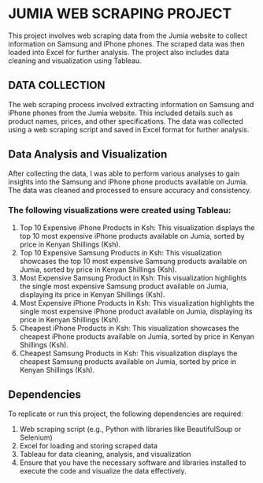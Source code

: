 # JUMIA WEB SCRAPING PROJECT

This project involves web scraping data from the Jumia website to collect information on Samsung and iPhone phones. The scraped data was then loaded into Excel for further analysis. The project also includes data cleaning and visualization using Tableau.

## DATA COLLECTION

The web scraping process involved extracting information on Samsung and iPhone phones from the Jumia website. This included details such as product names, prices, and other specifications. The data was collected using a web scraping script and saved in Excel format for further analysis.

## Data Analysis and Visualization

After collecting the data, I was able to perform various analyses to gain insights into the Samsung and iPhone phone products available on Jumia. The data was cleaned and processed to ensure accuracy and consistency.

### The following visualizations were created using Tableau:
1. Top 10 Expensive iPhone Products in Ksh: This visualization displays the top 10 most expensive iPhone products available on Jumia, sorted by price in Kenyan Shillings (Ksh).
2. Top 10 Expensive Samsung Products in Ksh: This visualization showcases the top 10 most expensive Samsung products available on Jumia, sorted by price in Kenyan Shillings (Ksh).
3. Most Expensive Samsung Product in Ksh: This visualization highlights the single most expensive Samsung product available on Jumia, displaying its price in Kenyan Shillings (Ksh).
4. Most Expensive iPhone Products in Ksh: This visualization highlights the single most expensive iPhone product available on Jumia, displaying its price in Kenyan Shillings (Ksh).
5. Cheapest iPhone Products in Ksh: This visualization showcases the cheapest iPhone products available on Jumia, sorted by price in Kenyan Shillings (Ksh).
6. Cheapest Samsung Products in Ksh: This visualization displays the cheapest Samsung products available on Jumia, sorted by price in Kenyan Shillings (Ksh).


## Dependencies

To replicate or run this project, the following dependencies are required:
1. Web scraping script (e.g., Python with libraries like BeautifulSoup or Selenium)
2. Excel for loading and storing scraped data
3. Tableau for data cleaning, analysis, and visualization
4. Ensure that you have the necessary software and libraries installed to execute the code and visualize the data effectively.

